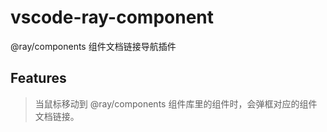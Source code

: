 # vscode-ray-component

@ray/components 组件文档链接导航插件

## Features

> 当鼠标移动到 @ray/components 组件库里的组件时，会弹框对应的组件文档链接。
